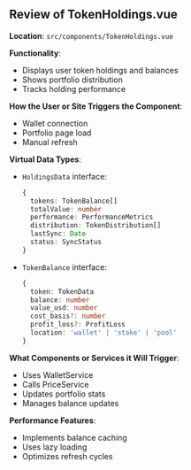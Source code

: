 ## Review of TokenHoldings.vue

**Location**: `src/components/TokenHoldings.vue`

**Functionality**:
- Displays user token holdings and balances
- Shows portfolio distribution
- Tracks holding performance

**How the User or Site Triggers the Component**:
- Wallet connection
- Portfolio page load
- Manual refresh

**Virtual Data Types**:
- `HoldingsData` interface:
  ```typescript
  {
    tokens: TokenBalance[]
    totalValue: number
    performance: PerformanceMetrics
    distribution: TokenDistribution[]
    lastSync: Date
    status: SyncStatus
  }
  ```
- `TokenBalance` interface:
  ```typescript
  {
    token: TokenData
    balance: number
    value_usd: number
    cost_basis?: number
    profit_loss?: ProfitLoss
    location: 'wallet' | 'stake' | 'pool'
  }
  ```

**What Components or Services it Will Trigger**:
- Uses WalletService
- Calls PriceService
- Updates portfolio stats
- Manages balance updates

**Performance Features**:
- Implements balance caching
- Uses lazy loading
- Optimizes refresh cycles
